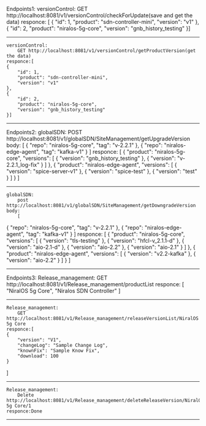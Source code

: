 Endpoints1:
	versionControl:
		GET http://localhost:8081/v1/versionControl/checkForUpdate(save and get the data)
	responce:
		[
    {
        "id": 1,
        "product": "sdn-controller-mini",
        "version": "v1"
    },
    {
        "id": 2,
        "product": "niralos-5g-core",
        "version": "gnb_history_testing"
    }]
____________________________________________________________________________________________________________________________________________________________
	versionControl:
		GET http://localhost:8081/v1/versionControl/getProductVersion(get the data)
	responce:[
    {
        "id": 1,
        "product": "sdn-controller-mini",
        "version": "v1"
    },
    {
        "id": 2,
        "product": "niralos-5g-core",
        "version": "gnb_history_testing"
    }]


------------------------------------------------------------------------------------------------------------------------------------------------------------------------------------------------------------------------------------------------------------------------------------------------------------------------

Endpoints2:
	globalSDN:
		POST http://localhost:8081/v1/globalSDN/SiteManagement/getUpgradeVersion
	body:
		[
  {
    "repo": "niralos-5g-core",
    "tag": "v-2.2.1"
  },
  {
    "repo": "niralos-edge-agent",
    "tag": "kafka-v1"
  }
]
	responce:
		[
    {
        "product": "niralos-5g-core",
        "versions": [
            {
                "version": "gnb_history_testing"
            },
            {
                "version": "v-2.2.1_log-fix"
            }
        ]
    },
    {
        "product": "niralos-edge-agent",
        "versions": [
            {
                "version": "spice-server-v1"
            },
            {
                "version": "spice-test"
            },
            {
                "version": "test"
            }
        ]
    }
]
____________________________________________________________________________________________________________________________________________________________
	globalSDN:
		post http://localhost:8081/v1/globalSDN/SiteManagement/getDowngradeVersion
	body:
		[
  {
    "repo": "niralos-5g-core",
    "tag": "v-2.2.1"
  },
  {
    "repo": "niralos-edge-agent",
    "tag": "kafka-v1"
  }
]
	responce:
		[
    {
        "product": "niralos-5g-core",
        "versions": [
            {
                "version": "tls-testing"
            },
            {
                "version": "hfcl-v_2.1.1-d"
            },
            {
                "version": "aio-2.1-d"
            },
            {
                "version": "aio-2.2"
            },
            {
                "version": "aio-2.1"
            }
        ]
    },
    {
        "product": "niralos-edge-agent",
        "versions": [
            {
                "version": "v2.2-kafka"
            },
            {
                "version": "aio-2.2"
            }
        ]
    }
]

------------------------------------------------------------------------------------------------------------------------------------------------------------------------------------------------------------------------------------------------------------------------------------------------------------------------
Endpoints3:
	Release_management:
		GET http://localhost:8081/v1/Release_management/productList
	responce:
		[
    "NiralOS 5g Core",
    "Niralos SDN Controller"
]
___________________________________________________________________________________________________________________________________________________________
	Release_management:
		GET http://localhost:8081/v1/Release_management/releaseVersionList/NiralOS 5g Core
	responce:[
    {
        "version": "V1",
        "changeLog": "Sample Change Log",
        "knownFix": "Sample Know Fix",
        "download": 100
    }
]
____________________________________________________________________________________________________________________________________________________________
	Release_management:
		Delete http://localhost:8081/v1/Release_management/deleteReleaseVersion/NiralOS 5g Core/1
	responce:Done

------------------------------------------------------------------------------------------------------------------------------------------------------------------------------------------------------------------------------------------------------------------------------------------------------------------------

		

	
